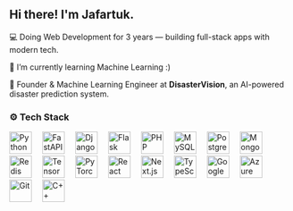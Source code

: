 ## Hi there! I'm Jafartuk.

💻 Doing Web Development for 3 years — building full-stack apps with modern tech.

🌱 I’m currently learning Machine Learning :)

🔭 Founder & Machine Learning Engineer at **DisasterVision**, an AI-powered disaster prediction system. 

### ⚙️ Tech Stack
<p align="left">
  <img src="https://cdn.jsdelivr.net/gh/devicons/devicon/icons/python/python-original.svg" width="40" title="Python" style="margin-right:15px;"/>
  <img src="https://cdn.jsdelivr.net/gh/devicons/devicon/icons/fastapi/fastapi-original.svg" width="40" title="FastAPI" style="margin-right:15px;"/>
  <img src="https://cdn.jsdelivr.net/gh/devicons/devicon/icons/django/django-plain.svg" width="40" title="Django" style="margin-right:15px;"/>
  <img src="https://cdn.jsdelivr.net/gh/devicons/devicon/icons/flask/flask-original.svg" width="40" title="Flask" style="margin-right:15px;"/>
  <img src="https://cdn.jsdelivr.net/gh/devicons/devicon/icons/php/php-original.svg" width="40" title="PHP" style="margin-right:15px;"/>
  <img src="https://cdn.jsdelivr.net/gh/devicons/devicon/icons/mysql/mysql-original.svg" width="40" title="MySQL" style="margin-right:15px;"/>
  <img src="https://cdn.jsdelivr.net/gh/devicons/devicon/icons/postgresql/postgresql-original.svg" width="40" title="PostgreSQL" style="margin-right:15px;"/>
  <img src="https://cdn.jsdelivr.net/gh/devicons/devicon/icons/mongodb/mongodb-original.svg" width="40" title="MongoDB" style="margin-right:15px;"/>
  <img src="https://cdn.jsdelivr.net/gh/devicons/devicon/icons/redis/redis-original.svg" width="40" title="Redis" style="margin-right:15px;"/>
  <img src="https://cdn.jsdelivr.net/gh/devicons/devicon/icons/tensorflow/tensorflow-original.svg" width="40" title="TensorFlow" style="margin-right:15px;"/>
  <img src="https://cdn.jsdelivr.net/gh/devicons/devicon/icons/pytorch/pytorch-original.svg" width="40" title="PyTorch" style="margin-right:15px;"/>
  <img src="https://cdn.jsdelivr.net/gh/devicons/devicon/icons/react/react-original.svg" width="40" title="React" style="margin-right:15px;"/>
  <img src="https://cdn.jsdelivr.net/gh/devicons/devicon/icons/nextjs/nextjs-original.svg" width="40" title="Next.js" style="margin-right:15px;"/>
  <img src="https://cdn.jsdelivr.net/gh/devicons/devicon/icons/typescript/typescript-original.svg" width="40" title="TypeScript" style="margin-right:15px;"/>
  <img src="https://cdn.jsdelivr.net/gh/devicons/devicon/icons/googlecloud/googlecloud-original.svg" width="40" title="Google Cloud" style="margin-right:15px;"/>
  <img src="https://cdn.jsdelivr.net/gh/devicons/devicon/icons/azure/azure-original.svg" width="40" title="Azure" style="margin-right:15px;"/>
  <img src="https://cdn.jsdelivr.net/gh/devicons/devicon/icons/git/git-original.svg" width="40" title="Git" style="margin-right:15px;"/>
  <img src="https://cdn.jsdelivr.net/gh/devicons/devicon/icons/cplusplus/cplusplus-original.svg" width="40" title="C++" style="margin-right:15px;"/>
</p>


<!--
**Kirirto-kun/Kirirto-kun** is a ✨ _special_ ✨ repository because its `README.md` (this file) appears on your GitHub profile.

Here are some ideas to get you started:

- 🔭 I’m currently working on ...
- 🌱 I’m currently learning ...
- 👯 I’m looking to collaborate on ...
- 🤔 I’m looking for help with ...
- 💬 Ask me about ...
- 📫 How to reach me: ...
- 😄 Pronouns: ...
- ⚡ Fun fact: ...
-->
